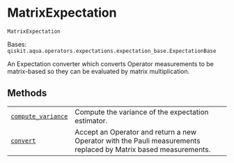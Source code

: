 # MatrixExpectation

`MatrixExpectation`

Bases: `qiskit.aqua.operators.expectations.expectation_base.ExpectationBase`

An Expectation converter which converts Operator measurements to be matrix-based so they can be evaluated by matrix multiplication.

## Methods

|                                                                                                                                                                                                                                           |                                                                                                                 |
| ----------------------------------------------------------------------------------------------------------------------------------------------------------------------------------------------------------------------------------------- | --------------------------------------------------------------------------------------------------------------- |
| [`compute_variance`](qiskit.aqua.operators.expectations.MatrixExpectation.compute_variance#qiskit.aqua.operators.expectations.MatrixExpectation.compute_variance "qiskit.aqua.operators.expectations.MatrixExpectation.compute_variance") | Compute the variance of the expectation estimator.                                                              |
| [`convert`](qiskit.aqua.operators.expectations.MatrixExpectation.convert#qiskit.aqua.operators.expectations.MatrixExpectation.convert "qiskit.aqua.operators.expectations.MatrixExpectation.convert")                                     | Accept an Operator and return a new Operator with the Pauli measurements replaced by Matrix based measurements. |

